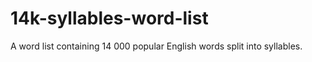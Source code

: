# 14k-syllables-word-list
A word list containing 14 000 popular English words split into syllables.
